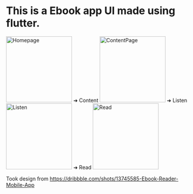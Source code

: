 

      
# This is a Ebook app UI made using flutter.
<p align="">
  <img src="https://user-images.githubusercontent.com/34105590/92441278-8d547900-f1cb-11ea-8785-4c1281cb2418.png" width="180" title="Homepage"> ➜ Content     
  <img src="https://user-images.githubusercontent.com/34105590/92443913-cc84c900-f1cf-11ea-9c6b-3225166f6873.png" width="180" title="ContentPage">  ➜ Listen
  <img src="https://user-images.githubusercontent.com/34105590/92443953-da3a4e80-f1cf-11ea-971f-f079a5b54829.png" width="180" title="Listen">  ➜  Read
  <img src="https://user-images.githubusercontent.com/34105590/92443939-d5759a80-f1cf-11ea-9895-61a12690c14d.png" width="180" title="Read">
 
  
  
  
</p>



Took design from https://dribbble.com/shots/13745585-Ebook-Reader-Mobile-App



